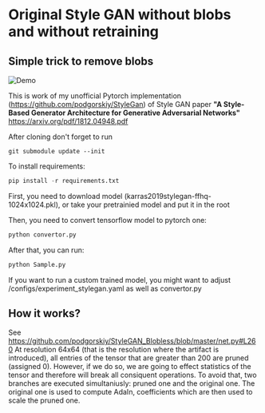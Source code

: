 # Original Style GAN without blobs and without retraining
## Simple trick to remove blobs

![Demo](https://github.com/podgorskiy/StyleGAN_Blobless/raw/master/demo.png)

This is work of my unofficial Pytorch implementation (https://github.com/podgorskiy/StyleGan) of Style GAN paper **"A Style-Based Generator Architecture for Generative Adversarial Networks"**
https://arxiv.org/pdf/1812.04948.pdf

After cloning don't forget to run

```shell
git submodule update --init
```

To install requirements:

```python
pip install -r requirements.txt
```

First, you need to download model (karras2019stylegan-ffhq-1024x1024.pkl), or take your pretrainied model and put it in the root

Then, you need to convert tensorflow model to pytorch one:
```python
python convertor.py
```

After that, you can run:

```python
python Sample.py
```

If you want to run a custom trained model, you might want to adjust /configs/experiment_stylegan.yaml as well as convertor.py

## How it works?

See https://github.com/podgorskiy/StyleGAN_Blobless/blob/master/net.py#L260
At resolution 64x64 (that is the resolution where the artifact is introduced), all entries of the tensor that are greater than 200 are pruned (assigned 0).
However, if we do so, we are going to effect statistics of the tensor and therefore will break all consiquent operations. To avoid that, two branches are executed simultaniusly: pruned one and the original one. The original one is used to compute AdaIn, coefficients which are then used to scale the pruned one.
